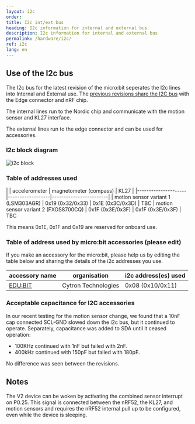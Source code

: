 ```yaml
---
layout: i2c
order:
title: I2c int/ext bus
heading: I2c information for internal and external bus
description: I2c information for internal and external bus
permalink: /hardware/i2c/
ref: i2c
lang: en
---
```


## Use of the  I2c bus

The I2c bus for the latest revision of the micro:bit seperates the I2c lines into Internal and External use. The [previous revisions share the I2C bus](../i2c-shared/) with the Edge connector and nRF chip.

The internal lines run to the Nordic chip and communicate with the motion sensor and KL27 interface.

The external lines run to the edge connector and can be used for accessories.

### I2c block diagram

![i2c block](/docs/hardware/assets/i2c-block.svg)

### Table of addresses used

|                     | accelerometer    | magnetometer (compass) | KL27 |
|---------------------|------------------|------------------------|
| motion sensor variant 1 (LSM303AGR) | 0x19 (0x32/0x33) | 0x1E (0x3C/0x3D)  | TBC
| motion sensor variant 2 (FXOS8700CQ) | 0x1F (0x3E/0x3F) | 0x1F (0x3E/0x3F) | TBC

This means 0x1E, 0x1F and 0x19 are reserved for onboard use.

### Table of address used by micro:bit accessories (please edit)

If you make an accessory for the micro:bit, please help us by editing the table below and sharing the details of the i2c addresses you use.

| accessory name | organisation | i2c address(es) used |
|----------------|--------------|-----------------------|
| [EDU:BIT](https://www.cytron.io/p-edubit)| Cytron Technologies | 0x08 (0x10/0x11) |

### Acceptable capacitance for I2C accessories

In our recent testing for the motion sensor change, we found that a 10nF cap connected SCL-GND slowed down the i2c bus, but it continued to operate. Separately, capacitance was added to SDA until it ceased operation:

- 100KHz continued with 1nF but failed with 2nF.
- 400kHz continued with 150pF but failed with 180pF.

No difference was seen between the revisions.

## Notes

The <span class="v2">V2</span> device can be woken by activating the combined sensor interrupt on P0.25. This signal is connected between the nRF52, the KL27, and motion sensors and requires the nRF52 internal pull up to be configured, even while the device is sleeping.
